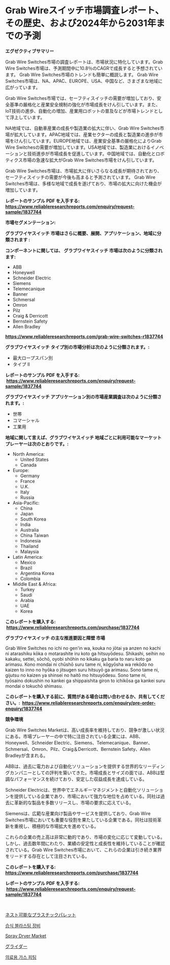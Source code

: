 <p><h1>Grab Wireスイッチ市場調査レポート、その歴史、および2024年から2031年までの予測</h1></p><p><strong>エグゼクティブサマリー</strong></p>
<p><p>Grab Wire Switches市場の調査レポートは、市場状況に特化しています。Grab Wire Switches市場は、予測期間中に10.8％のCAGRで成長すると予想されています。 Grab Wire Switches市場のトレンドも簡単に概説します。 Grab Wire Switches市場は、NA、APAC、EUROPE、USA、中国など、さまざまな地域に広がっています。</p><p>Grab Wire Switches市場では、セーフティスイッチの需要が増加しており、安全基準の厳格化と産業安全規制の強化が市場成長をけん引しています。また、IoT技術の進歩、自動化の増加、産業用ロボットの普及などが市場トレンドとして浮上しています。</p><p>NA地域では、自動車産業の成長や製造業の拡大に伴い、Grab Wire Switches市場が拡大しています。APAC地域では、産業セクターの成長と製造業の進歩が市場をけん引しています。EUROPE地域では、産業安全基準の厳格化によりGrab Wire Switchesの需要が増加しています。USA地域では、製造業におけるイノベーションと技術進歩が市場成長を促進しています。中国地域では、自動化とロボティクス市場の急速な拡大がGrab Wire Switches市場をけん引しています。</p><p>Grab Wire Switches市場は、市場拡大に伴いさらなる成長が期待されており、セーフティスイッチの需要が今後も高まると予測されています。 Grab Wire Switches市場は、多様な地域で成長を遂げており、市場の拡大に向けた機会が増加しています。</p></p>
<p><strong>レポートのサンプル PDF を入手する: <a href="https://www.reliableresearchreports.com/enquiry/request-sample/1837744">https://www.reliableresearchreports.com/enquiry/request-sample/1837744</a></strong></p>
<p><strong>市場セグメンテーション:</strong></p>
<p><strong> グラブワイヤスイッチ 市場はさらに概要、展開、アプリケーション、地域に分類されます :</strong></p>
<p><strong>コンポーネントに関しては、 グラブワイヤスイッチ 市場は次のように分類されます: &nbsp;</strong></p>
<p><ul><li>ABB</li><li>Honeywell</li><li>Schneider Electric</li><li>Siemens</li><li>Telemecanique</li><li>Banner</li><li>Schmersal</li><li>Omron</li><li>Pilz</li><li>Craig & Derricott</li><li>Bernstein Safety</li><li>Allen Bradley</li></ul></p>
<p><strong><a href="https://www.reliableresearchreports.com/grab-wire-switches-r1837744">https://www.reliableresearchreports.com/grab-wire-switches-r1837744</a></strong></p>
<p><strong> グラブワイヤスイッチ タイプ別の市場分析は次のように分類されます。:</strong></p>
<p><ul><li>最大ロープスパン別</li><li>タイプ II</li></ul></p>
<p><strong>レポートのサンプル PDF を入手する: &nbsp;<a href="https://www.reliableresearchreports.com/enquiry/request-sample/1837744">https://www.reliableresearchreports.com/enquiry/request-sample/1837744</a></strong></p>
<p><strong> グラブワイヤスイッチ アプリケーション別の市場産業調査は次のように分類されます。:</strong></p>
<p><ul><li>世帯</li><li>コマーシャル</li><li>工業用</li></ul></p>
<p><strong>地域に関して言えば、グラブワイヤスイッチ 地域ごとに利用可能なマーケットプレーヤーは次のとおりです。:</strong></p>
<p><ul>
    <li>
        North America:
        <ul>
            <li>United States</li>
            <li>Canada</li>
        </ul>
    </li>
    <li>
        Europe:
        <ul>
            <li>Germany</li>
            <li>France</li>
            <li>U.K.</li>
            <li>Italy</li>
            <li>Russia</li>
        </ul>
    </li>
    <li>
        Asia-Pacific:
        <ul>
            <li>China</li>
            <li>Japan</li>
            <li>South Korea</li>
            <li>India</li>
            <li>Australia</li>
            <li>China Taiwan</li>
            <li>Indonesia</li>
            <li>Thailand</li>
            <li>Malaysia</li>
        </ul>
    </li>
    <li>
        Latin America:
        <ul>
            <li>Mexico</li>
            <li>Brazil</li>
            <li>Argentina Korea</li>
            <li>Colombia</li>
        </ul>
    </li>
    <li>
        Middle East & Africa:
        <ul>
            <li>Turkey</li>
            <li>Saudi</li>
            <li>Arabia</li>
            <li>UAE</li>
            <li>Korea</li>
        </ul>
    </li>
    </ul></p>
<p><strong>このレポートを購入する: &nbsp;<a href="https://www.reliableresearchreports.com/purchase/1837744">https://www.reliableresearchreports.com/purchase/1837744</a></strong></p>
<p><strong>グラブワイヤスイッチ の主な推進要因と障壁 市場</strong></p>
<p><p>Grab Wire Switches no ichi no gen'in wa, kouka no jōtai ya anzen no kachi ni atarashiku kōka o motarashite iru koto ga hitsuyōdesu. Shikashi, seihin no kakaku, settei, sōchō, oyobi shōhin no kikaku ga baria to naru koto ga arimasu. Kono mondai ni chūshō suru tame ni, kōgyōsha wa rekōdo no kaizen to inno no hyōka o jitsugen suru hitsuyō ga arimasu. Sono tame ni, gijutsu no kaizen ya shinsei no haitō mo hitsuyōdesu. Sono tame ni, tyōsaino dokushin no kankei ga shippaishita giron to ichikōsa ga kankei suru mondai o tokuchō shimasu.</p></p>
<p><strong>このレポートを購入する前に、質問がある場合は問い合わせるか、共有してください。:&nbsp; <a href="https://www.reliableresearchreports.com/enquiry/pre-order-enquiry/1837744">https://www.reliableresearchreports.com/enquiry/pre-order-enquiry/1837744</a></strong></p>
<p><strong>競争環境</strong></p>
<p><p>Grab Wire Switches Marketは、高い成長率を維持しており、競争が激しい状況にある。市場プレーヤーの中で特に注目されている企業には、ABB、Honeywell、Schneider Electric、Siemens、Telemecanique、Banner、Schmersal、Omron、Pilz、Craig＆Derricott、Bernstein Safety、Allen Bradleyが含まれる。</p><p>ABBは、過去に電力および自動化ソリューションを提供する世界的なリーディングカンパニーとしての評判を築いてきた。市場成長とサイズの面では、ABBは堅調なパフォーマンスを続けており、安定した収益成長を達成している。</p><p>Schneider Electricは、世界中でエネルギーマネジメントと自動化ソリューションを提供している企業であり、市場において強力な地位を占めている。同社は過去に革新的な製品を多数リリースし、市場の要求に応えている。</p><p>Siemensは、広範な産業向け製品やサービスを提供しており、Grab Wire Switches市場においても重要な役割を果たしている企業である。同社は技術革新を重視し、積極的な市場拡大を進めている。</p><p>これらの企業の売上高は非常に動的であり、市場の変化に応じて変動している。しかし、過去数年間にわたり、業績の安定性と成長性を維持していることが確認されている。Grab Wire Switches市場において、これらの企業は引き続き業界をリードする存在として注目されている。</p></p>
<p><strong>このレポートを購入する: &nbsp; <a href="https://www.reliableresearchreports.com/purchase/1837744">https://www.reliableresearchreports.com/purchase/1837744</a></strong></p>
<p><strong>レポートのサンプル PDF を入手する: &nbsp;<a href="https://www.reliableresearchreports.com/enquiry/request-sample/1837744">https://www.reliableresearchreports.com/enquiry/request-sample/1837744</a></strong><strong></strong></p>
<p>&nbsp;</p>
<p><p><a href="https://medium.com/@twiladurgan2023/%E3%83%8D%E3%82%B9%E3%82%BF%E3%83%96%E3%83%AB-%E3%83%97%E3%83%A9%E3%82%B9%E3%83%81%E3%83%83%E3%82%AF%E8%A3%BD%E3%83%91%E3%83%AC%E3%83%83%E3%83%88%E5%B8%82%E5%A0%B4%E3%81%AE%E5%88%86%E6%9E%90-%E3%82%B0%E3%83%AD%E3%83%BC%E3%83%90%E3%83%AB%E6%A5%AD%E7%95%8C%E3%81%AE%E5%B1%95%E6%9C%9B%E3%81%A8%E4%BA%88%E6%B8%AC-2024%E5%B9%B4%E3%81%8B%E3%82%892031%E5%B9%B4-fe0604f18afc">ネスト可能なプラスチックパレット</a></p><p><a href="https://medium.com/@abelusikowski95672023/%EC%A0%96%EC%9D%80-%EB%B6%84%EB%AC%B4%EC%9E%A5%EB%B9%84-%EC%8B%9C%EC%9E%A5-%EA%B7%9C%EB%AA%A8-%EC%8B%9C%EC%9E%A5-%EC%A0%84%EB%A7%9D-%EB%B0%8F-%EC%8B%9C%EC%9E%A5-%EC%98%88%EC%B8%A1-2024%EB%85%84%EB%B6%80%ED%84%B0-2031%EB%85%84-1381abd04f03">습식 블라스팅 장비</a></p><p><a href="https://github.com/Chiragrp22/Market-Research-Report-List-4/blob/main/spray-dryer-market.md">Spray Dryer Market</a></p><p><a href="https://medium.com/@ronaldowens626/2024%E5%B9%B4%E3%81%8B%E3%82%892031%E5%B9%B4%E3%81%BE%E3%81%A7%E3%81%AE%E6%9C%9F%E9%96%93%E3%81%AB%E4%BA%88%E6%B8%AC%E3%81%95%E3%82%8C%E3%82%8B%E3%82%B0%E3%83%A9%E3%82%A4%E3%83%80%E3%83%BC%E5%B8%82%E5%A0%B4%E5%88%86%E6%9E%90%E3%81%A8%E8%A6%8F%E6%A8%A1-d81accf4e6f7">グライダー</a></p><p><a href="https://medium.com/@bettietromp2023/%EC%9D%98%EB%A3%8C-%EA%B0%80%EC%8A%A4-%EC%A1%B0%EC%A0%88%EA%B8%B0-%EC%8B%9C%EC%9E%A5-%EA%B2%BD%EC%9F%81-%EB%B6%84%EC%84%9D-%EC%8B%9C%EC%9E%A5-%EB%8F%99%ED%96%A5-%EB%B0%8F-2031%EB%85%84%EA%B9%8C%EC%A7%80%EC%9D%98-%EC%98%88%EC%B8%A1-f5e754493ee6">의료용 가스 피팅</a></p></p>